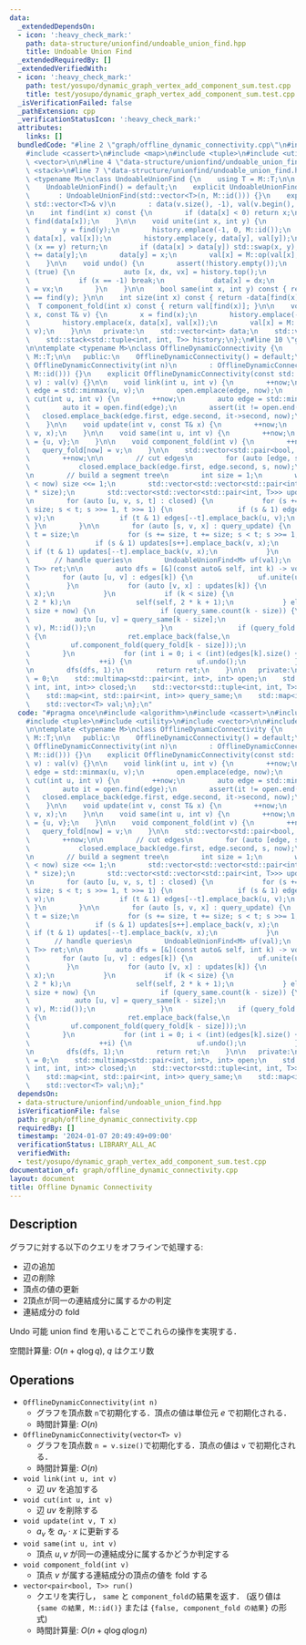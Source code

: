 ```yaml
---
data:
  _extendedDependsOn:
  - icon: ':heavy_check_mark:'
    path: data-structure/unionfind/undoable_union_find.hpp
    title: Undoable Union Find
  _extendedRequiredBy: []
  _extendedVerifiedWith:
  - icon: ':heavy_check_mark:'
    path: test/yosupo/dynamic_graph_vertex_add_component_sum.test.cpp
    title: test/yosupo/dynamic_graph_vertex_add_component_sum.test.cpp
  _isVerificationFailed: false
  _pathExtension: cpp
  _verificationStatusIcon: ':heavy_check_mark:'
  attributes:
    links: []
  bundledCode: "#line 2 \"graph/offline_dynamic_connectivity.cpp\"\n#include <algorithm>\n\
    #include <cassert>\n#include <map>\n#include <tuple>\n#include <utility>\n#include\
    \ <vector>\n\n#line 4 \"data-structure/unionfind/undoable_union_find.hpp\"\n#include\
    \ <stack>\n#line 7 \"data-structure/unionfind/undoable_union_find.hpp\"\n\ntemplate\
    \ <typename M>\nclass UndoableUnionFind {\n    using T = M::T;\n\n   public:\n\
    \    UndoableUnionFind() = default;\n    explicit UndoableUnionFind(int n)\n \
    \       : UndoableUnionFind(std::vector<T>(n, M::id())) {}\n    explicit UndoableUnionFind(const\
    \ std::vector<T>& v)\n        : data(v.size(), -1), val(v.begin(), v.end()) {}\n\
    \n    int find(int x) const {\n        if (data[x] < 0) return x;\n        return\
    \ find(data[x]);\n    }\n\n    void unite(int x, int y) {\n        x = find(x);\n\
    \        y = find(y);\n        history.emplace(-1, 0, M::id());\n        history.emplace(x,\
    \ data[x], val[x]);\n        history.emplace(y, data[y], val[y]);\n        if\
    \ (x == y) return;\n        if (data[x] > data[y]) std::swap(x, y);\n        data[x]\
    \ += data[y];\n        data[y] = x;\n        val[x] = M::op(val[x], val[y]);\n\
    \    }\n\n    void undo() {\n        assert(!history.empty());\n        while\
    \ (true) {\n            auto [x, dx, vx] = history.top();\n            history.pop();\n\
    \            if (x == -1) break;\n            data[x] = dx;\n            val[x]\
    \ = vx;\n        }\n    }\n\n    bool same(int x, int y) const { return find(x)\
    \ == find(y); }\n\n    int size(int x) const { return -data[find(x)]; }\n\n  \
    \  T component_fold(int x) const { return val[find(x)]; }\n\n    void update(int\
    \ x, const T& v) {\n        x = find(x);\n        history.emplace(-1, 0, M::id());\n\
    \        history.emplace(x, data[x], val[x]);\n        val[x] = M::op(val[x],\
    \ v);\n    }\n\n   private:\n    std::vector<int> data;\n    std::vector<T> val;\n\
    \    std::stack<std::tuple<int, int, T>> history;\n};\n#line 10 \"graph/offline_dynamic_connectivity.cpp\"\
    \n\ntemplate <typename M>\nclass OfflineDynamicConnectivity {\n    using T = typename\
    \ M::T;\n\n   public:\n    OfflineDynamicConnectivity() = default;\n    explicit\
    \ OfflineDynamicConnectivity(int n)\n        : OfflineDynamicConnectivity(std::vector<T>(n,\
    \ M::id())) {}\n    explicit OfflineDynamicConnectivity(const std::vector<T>&\
    \ v) : val(v) {}\n\n    void link(int u, int v) {\n        ++now;\n        auto\
    \ edge = std::minmax(u, v);\n        open.emplace(edge, now);\n    }\n\n    void\
    \ cut(int u, int v) {\n        ++now;\n        auto edge = std::minmax(u, v);\n\
    \        auto it = open.find(edge);\n        assert(it != open.end());\n     \
    \   closed.emplace_back(edge.first, edge.second, it->second, now);\n        open.erase(it);\n\
    \    }\n\n    void update(int v, const T& x) {\n        ++now;\n        query_update.emplace_back(now,\
    \ v, x);\n    }\n\n    void same(int u, int v) {\n        ++now;\n        query_same[now]\
    \ = {u, v};\n    }\n\n    void component_fold(int v) {\n        ++now;\n     \
    \   query_fold[now] = v;\n    }\n\n    std::vector<std::pair<bool, T>> run() {\n\
    \        ++now;\n\n        // cut edges\n        for (auto [edge, s] : open) {\n\
    \            closed.emplace_back(edge.first, edge.second, s, now);\n        }\n\
    \n        // build a segment tree\n        int size = 1;\n        while (size\
    \ < now) size <<= 1;\n        std::vector<std::vector<std::pair<int, int>>> edges(2\
    \ * size);\n        std::vector<std::vector<std::pair<int, T>>> updates(2 * size);\n\
    \n        for (auto [u, v, s, t] : closed) {\n            for (s += size, t +=\
    \ size; s < t; s >>= 1, t >>= 1) {\n                if (s & 1) edges[s++].emplace_back(u,\
    \ v);\n                if (t & 1) edges[--t].emplace_back(u, v);\n           \
    \ }\n        }\n\n        for (auto [s, v, x] : query_update) {\n            int\
    \ t = size;\n            for (s += size, t += size; s < t; s >>= 1, t >>= 1) {\n\
    \                if (s & 1) updates[s++].emplace_back(v, x);\n               \
    \ if (t & 1) updates[--t].emplace_back(v, x);\n            }\n        }\n\n  \
    \      // handle queries\n        UndoableUnionFind<M> uf(val);\n        std::vector<std::pair<bool,\
    \ T>> ret;\n\n        auto dfs = [&](const auto& self, int k) -> void {\n    \
    \        for (auto [u, v] : edges[k]) {\n                uf.unite(u, v);\n   \
    \         }\n            for (auto [v, x] : updates[k]) {\n                uf.update(v,\
    \ x);\n            }\n            if (k < size) {\n                self(self,\
    \ 2 * k);\n                self(self, 2 * k + 1);\n            } else if (k <\
    \ size + now) {\n                if (query_same.count(k - size)) {\n         \
    \           auto [u, v] = query_same[k - size];\n                    ret.emplace_back(uf.same(u,\
    \ v), M::id());\n                }\n                if (query_fold.count(k - size))\
    \ {\n                    ret.emplace_back(false,\n                           \
    \          uf.component_fold(query_fold[k - size]));\n                }\n    \
    \        }\n            for (int i = 0; i < (int)(edges[k].size() + updates[k].size());\n\
    \                 ++i) {\n                uf.undo();\n            }\n        };\n\
    \n        dfs(dfs, 1);\n        return ret;\n    }\n\n   private:\n    int now\
    \ = 0;\n    std::multimap<std::pair<int, int>, int> open;\n    std::vector<std::tuple<int,\
    \ int, int, int>> closed;\n    std::vector<std::tuple<int, int, T>> query_update;\n\
    \    std::map<int, std::pair<int, int>> query_same;\n    std::map<int, int> query_fold;\n\
    \    std::vector<T> val;\n};\n"
  code: "#pragma once\n#include <algorithm>\n#include <cassert>\n#include <map>\n\
    #include <tuple>\n#include <utility>\n#include <vector>\n\n#include \"../data-structure/unionfind/undoable_union_find.hpp\"\
    \n\ntemplate <typename M>\nclass OfflineDynamicConnectivity {\n    using T = typename\
    \ M::T;\n\n   public:\n    OfflineDynamicConnectivity() = default;\n    explicit\
    \ OfflineDynamicConnectivity(int n)\n        : OfflineDynamicConnectivity(std::vector<T>(n,\
    \ M::id())) {}\n    explicit OfflineDynamicConnectivity(const std::vector<T>&\
    \ v) : val(v) {}\n\n    void link(int u, int v) {\n        ++now;\n        auto\
    \ edge = std::minmax(u, v);\n        open.emplace(edge, now);\n    }\n\n    void\
    \ cut(int u, int v) {\n        ++now;\n        auto edge = std::minmax(u, v);\n\
    \        auto it = open.find(edge);\n        assert(it != open.end());\n     \
    \   closed.emplace_back(edge.first, edge.second, it->second, now);\n        open.erase(it);\n\
    \    }\n\n    void update(int v, const T& x) {\n        ++now;\n        query_update.emplace_back(now,\
    \ v, x);\n    }\n\n    void same(int u, int v) {\n        ++now;\n        query_same[now]\
    \ = {u, v};\n    }\n\n    void component_fold(int v) {\n        ++now;\n     \
    \   query_fold[now] = v;\n    }\n\n    std::vector<std::pair<bool, T>> run() {\n\
    \        ++now;\n\n        // cut edges\n        for (auto [edge, s] : open) {\n\
    \            closed.emplace_back(edge.first, edge.second, s, now);\n        }\n\
    \n        // build a segment tree\n        int size = 1;\n        while (size\
    \ < now) size <<= 1;\n        std::vector<std::vector<std::pair<int, int>>> edges(2\
    \ * size);\n        std::vector<std::vector<std::pair<int, T>>> updates(2 * size);\n\
    \n        for (auto [u, v, s, t] : closed) {\n            for (s += size, t +=\
    \ size; s < t; s >>= 1, t >>= 1) {\n                if (s & 1) edges[s++].emplace_back(u,\
    \ v);\n                if (t & 1) edges[--t].emplace_back(u, v);\n           \
    \ }\n        }\n\n        for (auto [s, v, x] : query_update) {\n            int\
    \ t = size;\n            for (s += size, t += size; s < t; s >>= 1, t >>= 1) {\n\
    \                if (s & 1) updates[s++].emplace_back(v, x);\n               \
    \ if (t & 1) updates[--t].emplace_back(v, x);\n            }\n        }\n\n  \
    \      // handle queries\n        UndoableUnionFind<M> uf(val);\n        std::vector<std::pair<bool,\
    \ T>> ret;\n\n        auto dfs = [&](const auto& self, int k) -> void {\n    \
    \        for (auto [u, v] : edges[k]) {\n                uf.unite(u, v);\n   \
    \         }\n            for (auto [v, x] : updates[k]) {\n                uf.update(v,\
    \ x);\n            }\n            if (k < size) {\n                self(self,\
    \ 2 * k);\n                self(self, 2 * k + 1);\n            } else if (k <\
    \ size + now) {\n                if (query_same.count(k - size)) {\n         \
    \           auto [u, v] = query_same[k - size];\n                    ret.emplace_back(uf.same(u,\
    \ v), M::id());\n                }\n                if (query_fold.count(k - size))\
    \ {\n                    ret.emplace_back(false,\n                           \
    \          uf.component_fold(query_fold[k - size]));\n                }\n    \
    \        }\n            for (int i = 0; i < (int)(edges[k].size() + updates[k].size());\n\
    \                 ++i) {\n                uf.undo();\n            }\n        };\n\
    \n        dfs(dfs, 1);\n        return ret;\n    }\n\n   private:\n    int now\
    \ = 0;\n    std::multimap<std::pair<int, int>, int> open;\n    std::vector<std::tuple<int,\
    \ int, int, int>> closed;\n    std::vector<std::tuple<int, int, T>> query_update;\n\
    \    std::map<int, std::pair<int, int>> query_same;\n    std::map<int, int> query_fold;\n\
    \    std::vector<T> val;\n};"
  dependsOn:
  - data-structure/unionfind/undoable_union_find.hpp
  isVerificationFile: false
  path: graph/offline_dynamic_connectivity.cpp
  requiredBy: []
  timestamp: '2024-01-07 20:49:49+09:00'
  verificationStatus: LIBRARY_ALL_AC
  verifiedWith:
  - test/yosupo/dynamic_graph_vertex_add_component_sum.test.cpp
documentation_of: graph/offline_dynamic_connectivity.cpp
layout: document
title: Offline Dynamic Connectivity
---
```


## Description

グラフに対する以下のクエリをオフラインで処理する:
- 辺の追加
- 辺の削除
- 頂点の値の更新
- 2頂点が同一の連結成分に属するかの判定
- 連結成分の fold

Undo 可能 union find を用いることでこれらの操作を実現する．

空間計算量: $O(n + q\log q)$, $q$ はクエリ数

## Operations

- `OfflineDynamicConnectivity(int n)`
    - グラフを頂点数 `n`で初期化する．頂点の値は単位元 $e$ で初期化される．
    - 時間計算量: $O(n)$
- `OfflineDynamicConnectivity(vector<T> v)`
    - グラフを頂点数 `n = v.size()`で初期化する．頂点の値は `v` で初期化される．
    - 時間計算量: $O(n)$
- `void link(int u, int v)`
    - 辺 $uv$ を追加する
- `void cut(int u, int v)`
    - 辺 $uv$ を削除する
- `void update(int v, T x)`
    - $a_v$ を $a_v \cdot x$ に更新する
- `void same(int u, int v)`
    - 頂点 $u,v$ が同一の連結成分に属するかどうか判定する
- `void component_fold(int v)`
    - 頂点 $v$ が属する連結成分の頂点の値を fold する
- `vector<pair<bool, T>> run()`
    - クエリを実行し， `same` と `component_fold`の結果を返す． (返り値は `{same の結果, M::id()}` または `{false, component_fold の結果}` の形式)
    - 時間計算量: $O(n + q\log q\log n)$